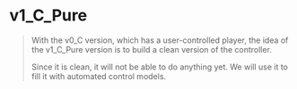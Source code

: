 # v1_C_Pure

>With the v0_C version, which has a user-controlled player, the idea of the v1_C_Pure version is to build a clean version of the controller.
> 
>Since it is clean, it will not be able to do anything yet. We will use it to fill it with automated control models.











